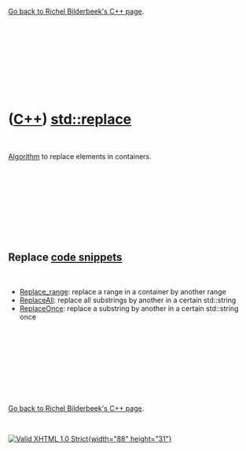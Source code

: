 

[Go back to Richel Bilderbeek's C++ page](Cpp.htm).

 

 

 

 

 

([C++](Cpp.htm)) [std::replace](CppReplace.htm)
===============================================

 

[Algorithm](CppAlgorithm.htm) to replace elements in containers.

 

 

 

 

 

Replace [code snippets](CppCodeSnippets.htm)
--------------------------------------------

 

-   [Replace\_range](CppReplace_range.htm): replace a range in a
    container by another range
-   [ReplaceAll](CppReplaceAll.htm): replace all substrings by another
    in a certain std::string
-   [ReplaceOnce](CppReplaceOnce.htm): replace a substring by another in
    a certain std::string once

 

 

 

 

 

[Go back to Richel Bilderbeek's C++ page](Cpp.htm).



 

[![Valid XHTML 1.0 Strict](valid-xhtml10.png){width="88"
height="31"}](http://validator.w3.org/check?uri=referer)

